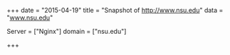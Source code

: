 
+++
date = "2015-04-19"
title = "Snapshot of http://www.nsu.edu"
data = "www.nsu.edu"

Server = ["Nginx"]
domain = ["nsu.edu"]


+++
#
